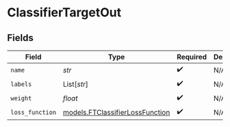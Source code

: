 # ClassifierTargetOut


## Fields

| Field                                                                    | Type                                                                     | Required                                                                 | Description                                                              |
| ------------------------------------------------------------------------ | ------------------------------------------------------------------------ | ------------------------------------------------------------------------ | ------------------------------------------------------------------------ |
| `name`                                                                   | *str*                                                                    | :heavy_check_mark:                                                       | N/A                                                                      |
| `labels`                                                                 | List[*str*]                                                              | :heavy_check_mark:                                                       | N/A                                                                      |
| `weight`                                                                 | *float*                                                                  | :heavy_check_mark:                                                       | N/A                                                                      |
| `loss_function`                                                          | [models.FTClassifierLossFunction](../models/ftclassifierlossfunction.md) | :heavy_check_mark:                                                       | N/A                                                                      |